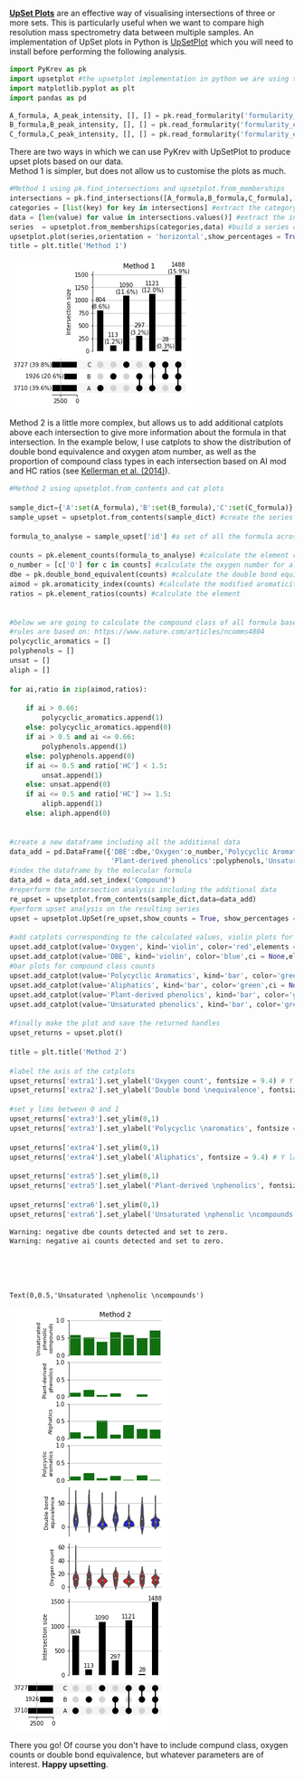 
[**UpSet Plots**](https://caleydo.org/tools/upset/#:~:text=UpSet%20concept,the%20figure%20on%20the%20right.&text=The%20first%20row%20in%20the,B%20or%20C\)%2C%20etc.) are an effective way of visualising intersections of three or more sets. This is particularly useful when we want to compare high resolution mass spectrometry data between multiple samples. An implementation of UpSet plots in Python is [UpSetPlot](https://pypi.org/project/UpSetPlot/) which you will need to install before performing the following analysis.


```python
import PyKrev as pk
import upsetplot #the upsetplot implementation in python we are using to make upset plots
import matplotlib.pyplot as plt
import pandas as pd
```


```python
A_formula, A_peak_intensity, [], [] = pk.read_formularity('formularity_example_A.csv',pi_col = 'peak_intensity',pi = True, mz=False,cclass = False) 
B_formula,B_peak_intensity, [], [] = pk.read_formularity('formularity_example_B.csv',pi_col = 'peak_intensity',pi = True, mz=False,cclass = False)
C_formula,C_peak_intensity, [], [] = pk.read_formularity('formularity_example_C.csv',pi_col = 'peak_intensity',pi = True, mz=False,cclass = False)
```

There are two ways in which we can use PyKrev with UpSetPlot to produce upset plots based on our data. <br> Method 1 is simpler, but does not allow us to customise the plots as much.


```python
#Method 1 using pk.find_intersections and upsetplot.from_memberships 
intersections = pk.find_intersections([A_formula,B_formula,C_formula],['A','B','C'],exclusive = True) #use PyKrev to find intersections
categories = [list(key) for key in intersections] #extract the category names from intersections
data = [len(value) for value in intersections.values()] #extract the intersection size 
series  = upsetplot.from_memberships(categories,data) #build a series containing the intersection names and the size
upsetplot.plot(series,orientation = 'horizontal',show_percentages = True,show_counts = True, sort_categories_by = None) #make an upset plot
title = plt.title('Method 1')
```


![png](output_4_0.png)


Method 2 is a little more complex, but allows us to add additional catplots above each intersection to give more information about the formula in that intersection. In the example below, I use catplots to show the distribution of double bond equivalence and oxygen atom number, as well as the proportion of compound class types in each intersection based on AI mod and HC ratios (see [Kellerman et al. (2014)](https://www.nature.com/articles/ncomms4804)).


```python
#Method 2 using upsetplot.from_contents and cat plots

sample_dict={'A':set(A_formula),'B':set(B_formula),'C':set(C_formula)} 
sample_upset = upsetplot.from_contents(sample_dict) #create the series needed for the upsetplot using from_contents (this calculates the intersections automatically)

formula_to_analyse = sample_upset['id'] #a set of all the formula across all the samples

counts = pk.element_counts(formula_to_analyse) #calculate the element counts for all the formula
o_number = [c['O'] for c in counts] #calculate the oxygen number for all the formula
dbe = pk.double_bond_equivalent(counts) #calculate the double bond equivalence for all the formula
aimod = pk.aromaticity_index(counts) #calculate the modified aromaticity index for all the formula 
ratios = pk.element_ratios(counts) #calculate the element 


#below we are going to calculate the compound class of all formula based on AI and HC ratio
#rules are based on: https://www.nature.com/articles/ncomms4804
polycyclic_aromatics = []
polyphenols = []
unsat = []
aliph = []

for ai,ratio in zip(aimod,ratios):

    if ai > 0.66: 
        polycyclic_aromatics.append(1)
    else: polycyclic_aromatics.append(0)
    if ai > 0.5 and ai <= 0.66:
        polyphenols.append(1)
    else: polyphenols.append(0)
    if ai <= 0.5 and ratio['HC'] < 1.5: 
        unsat.append(1)
    else: unsat.append(0)
    if ai <= 0.5 and ratio['HC'] >= 1.5:
        aliph.append(1)
    else: aliph.append(0)
    
    
#create a new dataframe including all the additional data    
data_add = pd.DataFrame({'DBE':dbe,'Oxygen':o_number,'Polycyclic Aromatics':polycyclic_aromatics,'Aliphatics':aliph,
                         'Plant-derived phenolics':polyphenols,'Unsaturated phenolics':unsat,'Compound':formula_to_analyse})
#index the dataframe by the molecular formula
data_add = data_add.set_index('Compound')
#reperform the intersection analysis including the additional data 
re_upset = upsetplot.from_contents(sample_dict,data=data_add)
#perform upset analysis on the resulting series
upset = upsetplot.UpSet(re_upset,show_counts = True, show_percentages = False,sort_categories_by = None)

#add catplots corresponding to the calculated values, violin plots for distributions 
upset.add_catplot(value='Oxygen', kind='violin', color='red',elements = 4)
upset.add_catplot(value='DBE', kind='violin', color='blue',ci = None,elements = 4)
#bar plots for compound class counts 
upset.add_catplot(value='Polycyclic Aromatics', kind='bar', color='green',ci = None)
upset.add_catplot(value='Aliphatics', kind='bar', color='green',ci = None)
upset.add_catplot(value='Plant-derived phenolics', kind='bar', color='green',ci = None)
upset.add_catplot(value='Unsaturated phenolics', kind='bar', color='green',ci = None)

#finally make the plot and save the returned handles 
upset_returns = upset.plot()

title = plt.title('Method 2')

#label the axis of the catplots 
upset_returns['extra1'].set_ylabel('Oxygen count', fontsize = 9.4) # Y label
upset_returns['extra2'].set_ylabel('Double bond \nequivalence', fontsize = 9.4) # Y label

#set y lims between 0 and 1 
upset_returns['extra3'].set_ylim(0,1)
upset_returns['extra3'].set_ylabel('Polycyclic \naromatics', fontsize = 9.4) # Y label

upset_returns['extra4'].set_ylim(0,1)
upset_returns['extra4'].set_ylabel('Aliphatics', fontsize = 9.4) # Y label

upset_returns['extra5'].set_ylim(0,1)
upset_returns['extra5'].set_ylabel('Plant-derived \nphenolics', fontsize = 9.4) # Y label

upset_returns['extra6'].set_ylim(0,1)
upset_returns['extra6'].set_ylabel('Unsaturated \nphenolic \ncompounds', fontsize = 9.4) # Y label
```

    Warning: negative dbe counts detected and set to zero.
    Warning: negative ai counts detected and set to zero.
    




    Text(0,0.5,'Unsaturated \nphenolic \ncompounds')




![png](output_6_2.png)


There you go! Of course you don't have to include compund class, oxygen counts or double bond equivalence, but whatever parameters are of interest. **Happy upsetting**. 
